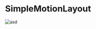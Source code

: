 # SimpleMotionLayout  
![asd](https://user-images.githubusercontent.com/28988446/87850441-ea962180-c922-11ea-8ea2-6901fba6819d.gif)
